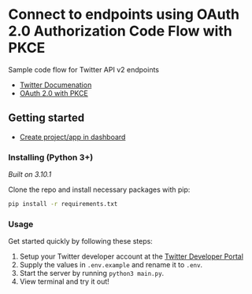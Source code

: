 # Connect to endpoints using OAuth 2.0 Authorization Code Flow with PKCE

Sample code flow for Twitter API v2 endpoints 
* [Twitter Documenation](https://developer.twitter.com/en/docs/twitter-api/getting-started/about-twitter-api)
* [OAuth 2.0 with PKCE](https://developer.twitter.com/en/docs/authentication/oauth-2-0/user-access-token)

## Getting started 
* [Create project/app in dashboard](https://developer.twitter.com/en/portal/dashboard)

### Installing (Python 3+)
*Built on 3.10.1*

Clone the repo and install necessary packages with pip:
```bash
pip install -r requirements.txt
```

### Usage
Get started quickly by following these steps:

1. Setup your Twitter developer account at the [Twitter Developer Portal](https://developer.twitter.com/en/portal/dashboard)
2. Supply the values in `.env.example` and rename it to `.env`.
3. Start the server by running `python3 main.py`.
4. View terminal and try it out!


